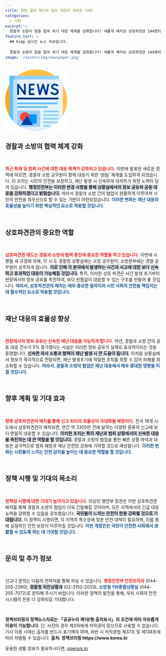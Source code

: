 ```yaml
---
title: 원팀 결성 재난과 범죄 대응의 새로운 시대!
categories:
  - 사회
excerpt: >
  경찰과 소방이 힘을 합쳐 위기 대응 체계를 강화합니다! 새롭게 배치된 상호파견관 144명이 각종 신고에 신속하게 대응해 범죄와 재난을 초기부터 방지할 예정. 국민 안전을 위한 혁신적인 변화, 놓치지 마세요!
feature_text: >
  ## kimp 실시간 뉴스 속보입니다.

  경찰과 소방이 힘을 합쳐 위기 대응 체계를 강화합니다! 새롭게 배치된 상호파견관 144명이 각종 신고에 신속하게 대응해 범죄와 재난을 초기부터 방지할 예정. 국민 안전을 위한 혁신적인 변화, 놓치지 마세요!
image: '/assets/img/newspaper.png'
---
```


<p><img src="/assets/img/newspaper.png" alt="kimplant 속보" /></p>

<h2 data-ke-size="size26">경찰과 소방의 협력 체계 강화</h2>

<p data-ke-size="size16">&nbsp;</p> 

<p><b><span style="color: #ee2323;">최근 화재 및 범죄 사건에 대한 대응 체계가 강화되고 있습니다.</span></b> 이번에 발표된 새로운 정책에 따르면, 경찰과 소방 공무원이 함께 대응키 위한 ‘원팀’ 체계를 도입하게 되었습니다. 이 조치는 시민의 안전을 보장하고, 재난 발생 시 신속하게 대처하기 위한 노력이 담겨 있습니다. <b><span style="background-color: #21538527;">행정안전부는 이러한 변경 사항을 통해 상황실에서의 정보 공유와 공동 대응을 강화하겠다고 밝혔습니다.</span></b> 따라서 경찰과 소방 간의 협업이 원활하게 이루어져 시민의 안전을 최우선으로 할 수 있는 기반이 마련되었습니다. <b><span style="color: #1a5490;">이러한 변화는 재난 대응의 효율성을 높이기 위한 핵심적인 요소로 작용할 것입니다.</span></b></p>

<p data-ke-size="size16">&nbsp;</p> 

<h2 data-ke-size="size26">상호파견관의 중요한 역할</h2>

<p data-ke-size="size16">&nbsp;</p> 

<p><b><span style="color: #ee2323;">상호파견관 제도는 경찰과 소방의 협력 증진에 중요한 역할을 하고 있습니다.</span></b> 이번에 시행될 새 규정에 의해, 각 시·도 경찰청 상황실에는 소방 공무원이, 소방본부에는 경찰 공무원이 상주하게 됩니다. <b><span style="background-color: #21538527;">이로 인해 각 분야에서 발생하는 사건과 사고에 대한 보다 신속하고 효과적인 대응이 가능해질 것입니다.</span></b> 특히, 이러한 상호 파견은 사건 발생 초기부터 현장에서의 정보 공유를 촉진하여, 보다 빈틈없이 대응할 수 있는 구조를 만들어 줄 것입니다. <b><span style="color: #1a5490;">따라서, 상호파견관의 배치는 매우 중요한 절차이자 시민 사회의 안전을 책임지는 데 필수적인 요소로 작용할 것입니다.</span></b></p>

<p data-ke-size="size16">&nbsp;</p> 

<h2 data-ke-size="size26">재난 대응의 효율성 향상</h2>

<p data-ke-size="size16">&nbsp;</p> 

<p><b><span style="color: #ee2323;">현장에서의 정보 공유는 신속한 재난 대응을 가능하게 합니다.</span></b> 작년, 경찰과 소방 간의 공동 대응 건수가 5% 증가했다는 사실은 이러한 정보 공유가 실제로 효과적이라는 것을 증명합니다. <b><span style="background-color: #21538527;">신속한 의사 소통과 협력이 재난 발생 시 큰 도움이 됩니다.</span></b> 이처럼 상황실에서 정보가 즉각적으로 전달되면, 재난 발생초기에 적절한 조치를 취할 수 있어 피해를 최소화할 수 있습니다. <b><span style="color: #1a5490;">따라서, 경찰과 소방의 협업은 재난 대응에서 매우 중대한 영향을 미칠 것입니다.</span></b></p>

<p data-ke-size="size16">&nbsp;</p> 

<h2 data-ke-size="size26">향후 계획 및 기대 효과</h2>

<p data-ke-size="size16">&nbsp;</p> 

<p><b><span style="color: #ee2323;">향후 상호파견관의 배치를 통해 신고 처리의 효율성이 극대화될 예정이다.</span></b> 전국 18개 시·도에서 상호파견관이 배치되면, 연간 약 3300만 건에 달하는 다양한 종류의 신고에 보다 면밀히 대응할 수 있습니다. <b><span style="background-color: #21538527;">이러한 조치는 특히 재난과 범죄 상황에서의 신속한 대응을 촉진하는 데 큰 역할을 할 것입니다.</span></b> 경찰과 소방의 협업을 통한 빠른 상황 파악과 대응은 궁극적으로 범죄 예방과 재난 안전망 강화에 기여할 것으로 예상됩니다. <b><span style="color: #1a5490;">이러한 변화는 시민들이 느끼는 안전 감각을 높이는 데 중요한 역할을 할 것입니다.</span></b></p>

<p data-ke-size="size16">&nbsp;</p> 

<h2 data-ke-size="size26">정책 시행 및 기대의 목소리</h2>

<p data-ke-size="size16">&nbsp;</p> 

<p><b><span style="color: #ee2323;">정책성 시행에 대한 기대가 높아지고 있습니다.</span></b> 이상민 행안부 장관은 이번 상호파견관 배치를 통해 경찰과 소방의 협업이 더욱 긴밀해질 것이라며, 모든 지역에서의 긴급 대응 능력을 강화할 수 있음을 강조했습니다. <b><span style="background-color: #21538527;">국민들이 느끼는 안전이 한층 강화될 것으로 기대됩니다.</span></b> 이 정책이 시행되면, 각 지역의 특수성에 맞춘 안전 대책이 필요하며, 이를 통해 실질적인 안전 보장이 이루어질 것입니다. <b><span style="color: #1a5490;">이번 개정안은 국민이 안전한 사회에서 생활할 수 있도록 하는 데 기여할 것입니다.</span></b></p>

<p data-ke-size="size16">&nbsp;</p> 

<h2 data-ke-size="size26">문의 및 추가 정보</h2>

<p data-ke-size="size16">&nbsp;</p> 

<p>신고나 문의는 다음의 연락처를 통해 하실 수 있습니다. <b><span style="color: #ee2323;">행정안전부 안전조직과</span></b> (044-205-2390), <b><span style="background-color: #21538527;">경찰청 치안상황과</span></b> (02-3150-2033), <b><span style="color: #1a5490;">소방청 119종합상황실</span></b> (044-205-7072)로 문의해 주시기 바랍니다. 이러한 정책의 발전을 통해, 우리 사회의 안전 시스템이 한층 더 강화되길 기대합니다. </p>

<p data-ke-size="size16">&nbsp;</p> 

<p><b>정책브리핑의 정책뉴스자료는 「공공누리 제1유형:출처표시」의 조건에 따라 자유롭게 이용이 가능합니다.</b> 
단, 사진의 경우 제3자에게 저작권이 있으므로 사용할 수 없습니다. 기사 이용 시에는 출처를 반드시 표기해야 하며, 위반 시 저작권법 제37조 및 제138조에 따라 처벌될 수 있습니다. <b>출처: 정책브리핑 https://www.korea.kr</b></p>
유용한 생활 정보가 필요하시다면, <a href="https://opensis.kr" rel="dofollow">opensis.kr</a>


